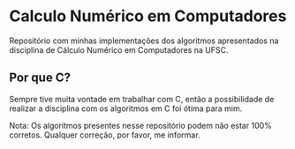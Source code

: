# Calculo Numérico em Computadores
Repositório com minhas implementações dos algoritmos apresentados na disciplina de Cálculo Numérico em Computadores na UFSC. 

## Por que C?
Sempre tive muita vontade em trabalhar com C, então a possibilidade de realizar a disciplina com os algoritmos em C foi ótima para mim.

Nota: Os algoritmos presentes nesse repositório podem não estar 100% corretos. Qualquer correção, por favor, me informar.
